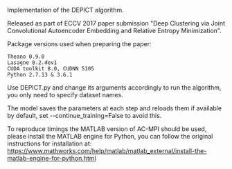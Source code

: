 Implementation of the DEPICT algorithm.

Released as part of ECCV 2017 paper submission "Deep Clustering via Joint Convolutional Autoencoder Embedding and Relative Entropy Minimization".

Package versions used when preparing the paper:

    Theano 0.9.0
    Lasagne 0.2.dev1
    CUDA toolkit 8.0, CUDNN 5105
    Python 2.7.13 & 3.6.1

Use DEPICT.py and change its arguments accordingly to run the algorithm, you only need to specify dataset names.

The model saves the parameters at each step and reloads them if available by default, set --continue_training=False to avoid this.

To reproduce timings the MATLAB version of AC-MPI should be used, please install the MATLAB engine for Python, you can follow the original instructions for installation at:
https://www.mathworks.com/help/matlab/matlab_external/install-the-matlab-engine-for-python.html